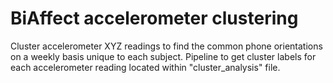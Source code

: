 # BiAffect accelerometer clustering

Cluster accelerometer XYZ readings to find the common phone orientations on a weekly basis unique to each subject. Pipeline to get cluster labels for each accelerometer reading located within "cluster_analysis" file.
